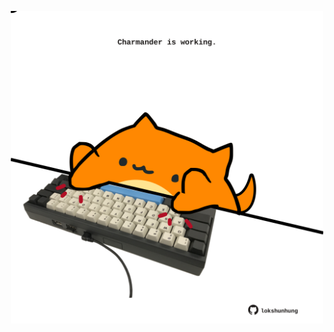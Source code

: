 <!-- built at 05/12/2021, 16:03:14 UTC -->
<p align="center">
  <img width="500" height="500" src="./ReadmeImage.svg">
</p>
